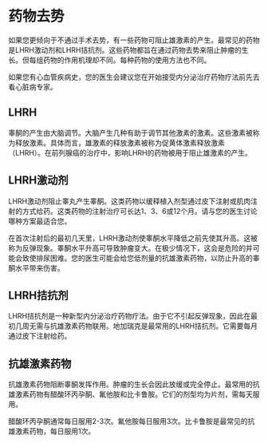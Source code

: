 # 药物去势

如果您更倾向于不通过手术去势，有一些药物可阻止雄激素的产生。最常见的药物是LHRH激动剂和LHRH拮抗剂。这些药物都旨在通过药物去势来阻止肿瘤的生长。但每组药物的作用机理却不同。每种药物的使用方法也不同。

如果您有心血管疾病史，您的医生会建议您在开始接受内分泌治疗药物疗法前先去看心脏病专家。

## LHRH

睾酮的产生由大脑调节。大脑产生几种有助于调节其他激素的激素。这些激素被称为释放激素。具体而言，雄激素的释放激素被称为促黄体激素释放激素（LHRH）。在前列腺癌的治疗中，影响LHRH的药物被用于阻止雄激素的产生。

## LHRH激动剂

LHRH激动剂阻止睾丸产生睾酮。这类药物以缓释植入剂型通过皮下注射或肌肉注射的方式给药。这类药物的注射治疗可长达1、3、6或12个月。请与您的医生讨论哪种方案最适合您。

在首次注射后的最初几天里，LHRH激动剂使睾酮水平降低之前先使其升高。这被称为反弹现象。睾酮水平升高可导致肿瘤变大。在极少情况下，这会是危险的并可能会致使排尿困难。您的医生可能会给您低剂量的抗雄激素药物，以防止升高的睾酮水平带来伤害。

## LHRH拮抗剂

LHRH拮抗剂是一种新型内分泌治疗药物疗法。由于它不引起反弹现象，因此在最初几周无需与抗雄激素药物联用。地加瑞克是最常用的LHRH拮抗剂。它需要每月通过皮下注射给药。

## 抗雄激素药物

抗雄激素药物阻断睾酮发挥作用。肿瘤的生长会因此放缓或完全停止。最常用的抗雄激素药物有醋酸环丙孕酮、氟他胺和比卡鲁胺。它们的剂型均为片剂，需每天服用。

醋酸环丙孕酮通常每日服用2-3次。氟他胺每日服用3次。比卡鲁胺是最常见的抗雄激素药物，每日服用1次。